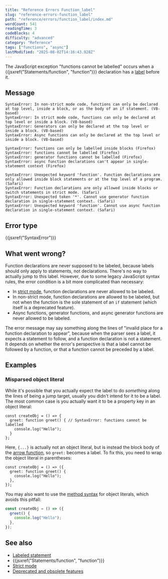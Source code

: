 ```yaml
---
title: "Reference Errors Function_label"
slug: "reference-errors-function_label"
path: "reference/errors/function_label/index.md"
wordCount: 541
readingTime: 3
codeBlocks: 4
difficulty: "advanced"
category: "Reference"
tags: ["functions", "async"]
lastModified: "2025-08-02T14:16:43.928Z"
---
```



The JavaScript exception "functions cannot be labelled" occurs when a {{jsxref("Statements/function", "function")}} declaration has a [label](/en-US/docs/Web/JavaScript/Reference/Statements/label) before it.

## Message

```plain
SyntaxError: In non-strict mode code, functions can only be declared at top level, inside a block, or as the body of an if statement. (V8-based)
SyntaxError: In strict mode code, functions can only be declared at top level or inside a block. (V8-based)
SyntaxError: Generators can only be declared at the top level or inside a block. (V8-based)
SyntaxError: Async functions can only be declared at the top level or inside a block. (V8-based)

SyntaxError: functions can only be labelled inside blocks (Firefox)
SyntaxError: functions cannot be labelled (Firefox)
SyntaxError: generator functions cannot be labelled (Firefox)
SyntaxError: async function declarations can't appear in single-statement context (Firefox)

SyntaxError: Unexpected keyword 'function'. Function declarations are only allowed inside block statements or at the top level of a program. (Safari)
SyntaxError: Function declarations are only allowed inside blocks or switch statements in strict mode. (Safari)
SyntaxError: Unexpected token '*'. Cannot use generator function declaration in single-statement context. (Safari)
SyntaxError: Unexpected keyword 'function'. Cannot use async function declaration in single-statement context. (Safari)
```

## Error type

{{jsxref("SyntaxError")}}

## What went wrong?

Function declarations are never supposed to be labeled, because labels should only apply to statements, not declarations. There's no way to actually jump to this label. However, due to some legacy JavaScript syntax rules, the error condition is a bit more complicated than necessary:

- In [strict mode](/en-US/docs/Web/JavaScript/Reference/Strict_mode), function declarations are never allowed to be labeled.
- In non-strict mode, function declarations are allowed to be labeled, but not when the function is the sole statement of an `if` statement (which itself is a deprecated feature).
- Async functions, generator functions, and async generator functions are never allowed to be labeled.

The error message may say something along the lines of "invalid place for a function declaration to appear", because when the parser sees a label, it expects a statement to follow, and a function declaration is not a statement. It depends on whether the error's perspective is that a label cannot be followed by a function, or that a function cannot be preceded by a label.

## Examples

### Misparsed object literal

While it's possible that you actually expect the label to do _something_ along the lines of being a jump target, usually you didn't intend for it to be a label. The most common case is you actually want it to be a property key in an object literal:

```js-nolint example-bad
const createObj = () => {
  greet: function greet() { // SyntaxError: functions cannot be labelled
    console.log("Hello");
  }
};
```

Here, `{...}` is actually not an object literal, but is instead the block body of the [arrow function](/en-US/docs/Web/JavaScript/Reference/Functions/Arrow_functions), so `greet:` becomes a label. To fix this, you need to wrap the object literal in parentheses:

```js-nolint example-good
const createObj = () => ({
  greet: function greet() {
    console.log("Hello");
  },
});
```

You may also want to use the [method syntax](/en-US/docs/Web/JavaScript/Reference/Functions/Method_definitions) for object literals, which avoids this pitfall:

```js example-good
const createObj = () => ({
  greet() {
    console.log("Hello");
  },
});
```

## See also

- [Labeled statement](/en-US/docs/Web/JavaScript/Reference/Statements/label)
- {{jsxref("Statements/function", "function")}}
- [Strict mode](/en-US/docs/Web/JavaScript/Reference/Strict_mode)
- [Deprecated and obsolete features](/en-US/docs/Web/JavaScript/Reference/Deprecated_and_obsolete_features)
